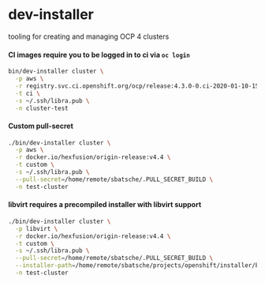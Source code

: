 # dev-installer
tooling for creating and managing OCP 4 clusters

#### CI images require you to be logged in to ci via `oc login`

```bash
bin/dev-installer cluster \
  -p aws \
  -r registry.svc.ci.openshift.org/ocp/release:4.3.0-0.ci-2020-01-10-150540 \
  -t ci \
  -s ~/.ssh/libra.pub \
  -n cluster-test 
```

#### Custom pull-secret

```bash
./bin/dev-installer cluster \
  -p aws \
  -r docker.io/hexfusion/origin-release:v4.4 \
  -t custom \
  -s ~/.ssh/libra.pub \
  --pull-secret=/home/remote/sbatsche/.PULL_SECRET_BUILD \
  -n test-cluster
  ```

#### libvirt requires a precompiled installer with libvirt support

```bash
./bin/dev-installer cluster \
  -p libvirt \
  -r docker.io/hexfusion/origin-release:v4.4 \
  -t custom \
  -s ~/.ssh/libra.pub \
  --pull-secret=/home/remote/sbatsche/.PULL_SECRET_BUILD \
  --installer-path=/home/remote/sbatsche/projects/openshift/installer/bin/openshift-install \
  -n test-cluster
  ```
